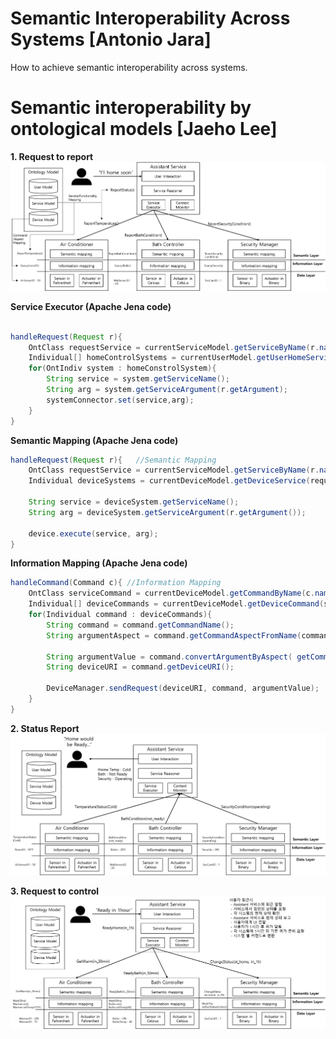 # Semantic Interoperability Across Systems [Antonio Jara]
How to achieve semantic interoperability across systems.

# Semantic interoperability by ontological models [Jaeho Lee]

**1. Request to report**
![Request to report](./../img/JHL-Request2Report.png)


**Service Executor (Apache Jena code)**

```java

handleRequest(Request r){	
	OntClass requestService = currentServiceModel.getServiceByName(r.name());
	Individual[] homeControlSystems = currentUserModel.getUserHomeService(requestService);
	for(OntIndiv system : homeConstrolSystem){
		String service = system.getServiceName();
		String arg = system.getServiceArgument(r.getArgument);
		systemConnector.set(service,arg);
	}
}

```

**Semantic Mapping (Apache Jena code)**

```java
handleRequest(Request r){	//Semantic Mapping
	OntClass requestService = currentServiceModel.getServiceByName(r.name());
	Individual deviceSystems = currentDeviceModel.getDeviceService(requestService);

	String service = deviceSystem.getServiceName();
	String arg = deviceSystem.getServiceArgument(r.getArgument());

	device.execute(service, arg);
}
```

**Information Mapping (Apache Jena code)**

```java
handleCommand(Command c){ //Information Mapping
	OntClass serviceCommand = currentDeviceModel.getCommandByName(c.name());
	Individual[] deviceCommands = currentDeviceModel.getDeviceCommand(serviceCommand);]
	for(Individual command : deviceCommands){
		String command = command.getCommandName();
		String argumentAspect = command.getCommandAspectFromName(command);
		
		String argumentValue = command.convertArgumentByAspect( getCommandArgument(c.getArgument()) , argumentAspect);
		String deviceURI = command.getDeviceURI();

		DeviceManager.sendRequest(deviceURI, command, argumentValue);
	}
}
```


**2. Status Report**
![Status report](./../img/JHL-StatusReport.png)



**3. Request to control**
![Request to control](./../img/JHL-Request2Control.png)

